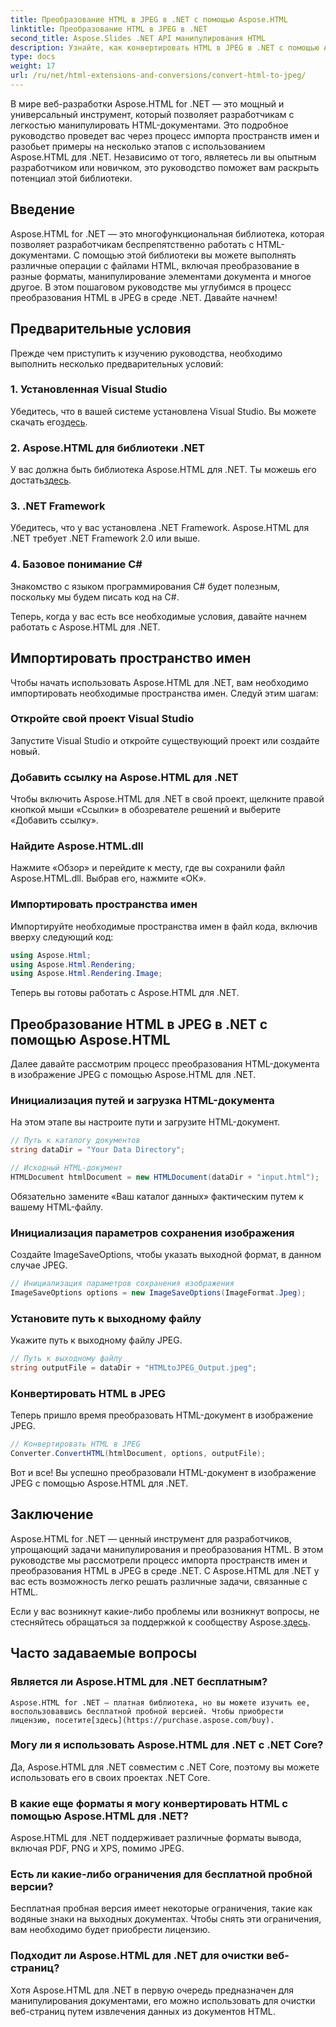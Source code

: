 ```yaml
---
title: Преобразование HTML в JPEG в .NET с помощью Aspose.HTML
linktitle: Преобразование HTML в JPEG в .NET
second_title: Aspose.Slides .NET API манипулирования HTML
description: Узнайте, как конвертировать HTML в JPEG в .NET с помощью Aspose.HTML для .NET. Пошаговое руководство по использованию возможностей Aspose.HTML для .NET.
type: docs
weight: 17
url: /ru/net/html-extensions-and-conversions/convert-html-to-jpeg/
---
```


В мире веб-разработки Aspose.HTML for .NET — это мощный и универсальный инструмент, который позволяет разработчикам с легкостью манипулировать HTML-документами. Это подробное руководство проведет вас через процесс импорта пространств имен и разобьет примеры на несколько этапов с использованием Aspose.HTML для .NET. Независимо от того, являетесь ли вы опытным разработчиком или новичком, это руководство поможет вам раскрыть потенциал этой библиотеки.

## Введение

Aspose.HTML for .NET — это многофункциональная библиотека, которая позволяет разработчикам беспрепятственно работать с HTML-документами. С помощью этой библиотеки вы можете выполнять различные операции с файлами HTML, включая преобразование в разные форматы, манипулирование элементами документа и многое другое. В этом пошаговом руководстве мы углубимся в процесс преобразования HTML в JPEG в среде .NET. Давайте начнем!

## Предварительные условия

Прежде чем приступить к изучению руководства, необходимо выполнить несколько предварительных условий:

### 1. Установленная Visual Studio
 Убедитесь, что в вашей системе установлена Visual Studio. Вы можете скачать его[здесь](https://visualstudio.microsoft.com/downloads/).

### 2. Aspose.HTML для библиотеки .NET
 У вас должна быть библиотека Aspose.HTML для .NET. Ты можешь его достать[здесь](https://releases.aspose.com/html/net/).

### 3. .NET Framework
Убедитесь, что у вас установлена .NET Framework. Aspose.HTML для .NET требует .NET Framework 2.0 или выше.

### 4. Базовое понимание C#
Знакомство с языком программирования C# будет полезным, поскольку мы будем писать код на C#.

Теперь, когда у вас есть все необходимые условия, давайте начнем работать с Aspose.HTML для .NET.

## Импортировать пространство имен

Чтобы начать использовать Aspose.HTML для .NET, вам необходимо импортировать необходимые пространства имен. Следуй этим шагам:

### Откройте свой проект Visual Studio

Запустите Visual Studio и откройте существующий проект или создайте новый.

### Добавить ссылку на Aspose.HTML для .NET

Чтобы включить Aspose.HTML для .NET в свой проект, щелкните правой кнопкой мыши «Ссылки» в обозревателе решений и выберите «Добавить ссылку».

### Найдите Aspose.HTML.dll

Нажмите «Обзор» и перейдите к месту, где вы сохранили файл Aspose.HTML.dll. Выбрав его, нажмите «ОК».

### Импортировать пространства имен

Импортируйте необходимые пространства имен в файл кода, включив вверху следующий код:

```csharp
using Aspose.Html;
using Aspose.Html.Rendering;
using Aspose.Html.Rendering.Image;
```

Теперь вы готовы работать с Aspose.HTML для .NET.

## Преобразование HTML в JPEG в .NET с помощью Aspose.HTML

Далее давайте рассмотрим процесс преобразования HTML-документа в изображение JPEG с помощью Aspose.HTML для .NET.

### Инициализация путей и загрузка HTML-документа

На этом этапе вы настроите пути и загрузите HTML-документ.

```csharp
// Путь к каталогу документов
string dataDir = "Your Data Directory";

// Исходный HTML-документ
HTMLDocument htmlDocument = new HTMLDocument(dataDir + "input.html");
```

Обязательно замените «Ваш каталог данных» фактическим путем к вашему HTML-файлу.

### Инициализация параметров сохранения изображения

Создайте ImageSaveOptions, чтобы указать выходной формат, в данном случае JPEG.

```csharp
// Инициализация параметров сохранения изображения
ImageSaveOptions options = new ImageSaveOptions(ImageFormat.Jpeg);
```

### Установите путь к выходному файлу

Укажите путь к выходному файлу JPEG.

```csharp
// Путь к выходному файлу
string outputFile = dataDir + "HTMLtoJPEG_Output.jpeg";
```

### Конвертировать HTML в JPEG

Теперь пришло время преобразовать HTML-документ в изображение JPEG.

```csharp
// Конвертировать HTML в JPEG
Converter.ConvertHTML(htmlDocument, options, outputFile);
```

Вот и все! Вы успешно преобразовали HTML-документ в изображение JPEG с помощью Aspose.HTML для .NET.

## Заключение

Aspose.HTML for .NET — ценный инструмент для разработчиков, упрощающий задачи манипулирования и преобразования HTML. В этом руководстве мы рассмотрели процесс импорта пространств имен и преобразования HTML в JPEG в среде .NET. С Aspose.HTML для .NET у вас есть возможность легко решать различные задачи, связанные с HTML.

 Если у вас возникнут какие-либо проблемы или возникнут вопросы, не стесняйтесь обращаться за поддержкой к сообществу Aspose.[здесь](https://forum.aspose.com/).

## Часто задаваемые вопросы

### Является ли Aspose.HTML для .NET бесплатным?
    Aspose.HTML for .NET — платная библиотека, но вы можете изучить ее, воспользовавшись бесплатной пробной версией. Чтобы приобрести лицензию, посетите[здесь](https://purchase.aspose.com/buy).

### Могу ли я использовать Aspose.HTML для .NET с .NET Core?
   Да, Aspose.HTML для .NET совместим с .NET Core, поэтому вы можете использовать его в своих проектах .NET Core.

### В какие еще форматы я могу конвертировать HTML с помощью Aspose.HTML для .NET?
   Aspose.HTML для .NET поддерживает различные форматы вывода, включая PDF, PNG и XPS, помимо JPEG.

### Есть ли какие-либо ограничения для бесплатной пробной версии?
   Бесплатная пробная версия имеет некоторые ограничения, такие как водяные знаки на выходных документах. Чтобы снять эти ограничения, вам необходимо будет приобрести лицензию.

### Подходит ли Aspose.HTML для .NET для очистки веб-страниц?
   Хотя Aspose.HTML для .NET в первую очередь предназначен для манипулирования документами, его можно использовать для очистки веб-страниц путем извлечения данных из документов HTML.